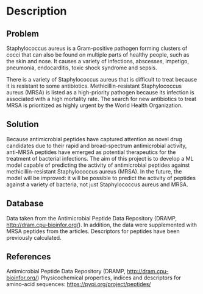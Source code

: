 # Description
## Problem
Staphylococcus aureus is a Gram-positive pathogen forming clusters of cocci that can also be found on multiple
parts of healthy people, such as the skin and nose. It causes a variety of infections, abscesses, impetigo, pneumonia, endocarditis, toxic shock syndrome and sepsis.

There is a variety of Staphylococcus aureus that is difficult to treat because it is resistant to some antibiotics.
Methicillin-resistant Staphylococcus aureus (MRSA) is listed as a high-priority pathogen because its infection is associated with a high mortality rate. 
The search for new antibiotics to treat MRSA is prioritized as highly urgent by the World Health Organization.

## Solution
Because antimicrobial peptides have captured attention as novel drug candidates due to their rapid and broad-spectrum antimicrobial activity, anti-MRSA peptides have emerged as potential therapeutics
for the treatment of bacterial infections. The aim of this project is to develop a ML model capable of predicting the activity of antimicrobial peptides against methicillin-resistant Staphylococcus aureus (MRSA). 
In the future, the model will be improved: it will be possible to predict the activity of peptides against a variety of bacteria, not just Staphylococcus aureus and MRSA.


## Database
Data taken from the Antimicrobial Peptide Data Repository (DRAMP, http://dram.cpu-bioinfor.org/).
In addition, the data were supplemented with MRSA peptides from the articles. 
Descriptors for peptides have been previously calculated.



## References
Antimicrobial Peptide Data Repository (DRAMP, http://dram.cpu-bioinfor.org/)
Physicochemical properties, indices and descriptors for amino-acid sequences: https://pypi.org/project/peptides/
